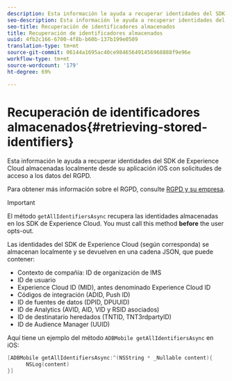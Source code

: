 ```yaml
---
description: Esta información le ayuda a recuperar identidades del SDK de Experience Cloud almacenadas localmente desde su aplicación iOS con solicitudes de acceso a los datos del RGPD.
seo-description: Esta información le ayuda a recuperar identidades del SDK de Experience Cloud almacenadas localmente desde su aplicación iOS con solicitudes de acceso a los datos del RGPD.
seo-title: Recuperación de identificadores almacenados
title: Recuperación de identificadores almacenados
uuid: 4fb2c166-6700-4f8b-b60b-137b199e0509
translation-type: tm+mt
source-git-commit: 06144a1695ac40ce984656491456968888f9e96e
workflow-type: tm+mt
source-wordcount: '179'
ht-degree: 69%

---
```



# Recuperación de identificadores almacenados{#retrieving-stored-identifiers}

Esta información le ayuda a recuperar identidades del SDK de Experience Cloud almacenadas localmente desde su aplicación iOS con solicitudes de acceso a los datos del RGPD.

Para obtener más información sobre el RGPD, consulte [RGPD y su empresa](https://www.adobe.com/es/privacy/general-data-protection-regulation.html).

>[!IMPORTANT]
>
>El método `getAllIdentifiersAsync` recupera las identidades almacenadas en los SDK de Experience Cloud. You must call this method **before** the user opts-out.

Las identidades del SDK de Experience Cloud (según corresponda) se almacenan localmente y se devuelven en una cadena JSON, que puede contener:

* Contexto de compañía: ID de organización de IMS
* ID de usuario
* Experience Cloud ID (MID), antes denominado Experience Cloud ID
* Códigos de integración (ADID, Push ID)
* ID de fuentes de datos (DPID, DPUUID)
* ID de Analytics (AVID, AID, VID y RSID asociados)
* ID de destinatario heredados (TNTID, TNT3rdpartyID)
* ID de Audience Manager (UUID)

Aquí tiene un ejemplo del método `ADBMobile getAllIdentifiersAsync` en iOS:

```objective-c
[ADBMobile getAllIdentifiersAsync:^(NSString * _Nullable content){
      NSLog(content) 
}]
```

